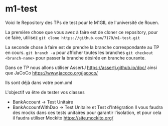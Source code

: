 # m1-test

Voici le Repository des TPs de test pour le M1GIL de l'université de Rouen.

La première chose que vous avez à faire est de cloner ce repository, pour ce faire, utilisez
`git clone https://github.com/7170/m1-test.git`

La seconde chose à faire est de prendre la branche correspondante au TP en cours.
`git branch -a` pour afficher toutes les branches
`git checkout <branch-name>` pour passer la branche désirée en branche courante.

Dans ce TP nous allons utiliser AssertJ https://assertj.github.io/doc/ ainsi que JaCoCo https://www.jacoco.org/jacoco/

Ils sont déjà dans votre pom.xml

L'objectif va être de tester vos classes
- BankAccount -> Test Unitaire
- BankAccountWithDao -> Test Unitaire et Test d'Intégration
  Il vous faudra des mocks dans ces tests unitaires pour garantir l'isolation, et pour cela il faudra utiliser Mockito https://site.mockito.org/
